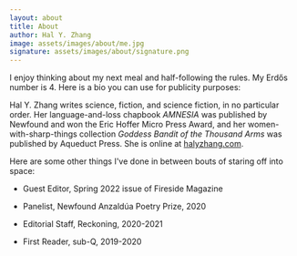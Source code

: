 ```yaml
---
layout: about
title: About
author: Hal Y. Zhang
image: assets/images/about/me.jpg
signature: assets/images/about/signature.png
---
```


<p class="paragraph-lg">I enjoy thinking about my next meal and half-following the rules. My Erd&#337;s number is 4. Here is a bio you can use for publicity purposes:</p>

Hal Y. Zhang writes science, fiction, and science fiction, in no particular order. Her language-and-loss chapbook _AMNESIA_ was published by Newfound and won the Eric Hoffer Micro Press Award, and her women-with-sharp-things collection _Goddess Bandit of the Thousand Arms_ was published by Aqueduct Press. She is online at [halyzhang.com](halyzhang.com).

Here are some other things I've done in between bouts of staring off into space:

- <p>Guest Editor, Spring 2022 issue of Fireside Magazine</p>
- <p>Panelist, Newfound Anzaldúa Poetry Prize, 2020</p>
- <p>Editorial Staff, Reckoning, 2020-2021</p>
- <p>First Reader, sub-Q, 2019-2020</p>
